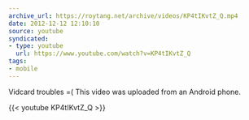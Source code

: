 ```yaml
---
archive_url: https://roytang.net/archive/videos/KP4tIKvtZ_Q.mp4
date: 2012-12-12 12:10:10
source: youtube
syndicated:
- type: youtube
  url: https://www.youtube.com/watch?v=KP4tIKvtZ_Q
tags:
- mobile
---
```


Vidcard troubles =(
This video was uploaded from an Android phone.

{{< youtube KP4tIKvtZ_Q >}}